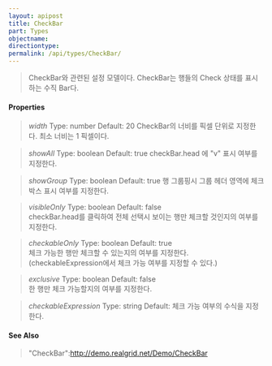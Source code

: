 ```yaml
---
layout: apipost
title: CheckBar
part: Types
objectname: 
directiontype: 
permalink: /api/types/CheckBar/
---
```



> CheckBar와 관련된 설정 모델이다. CheckBar는 행들의 Check 상태를 표시하는 수직 Bar다. 

#### Properties

> *width*
> Type: number
> Default: 20
> CheckBar의 너비를 픽셀 단위로 지정한다. 최소 너비는 1 픽셀이다.

> *showAll*
> Type: boolean
> Default: true
> checkBar.head 에 "v" 표시 여부를 지정한다.

> *showGroup*
> Type: boolean
> Default: true
> 행 그룹핑시 그룹 헤더 영역에 체크박스 표시 여부를 지정한다.

> *visibleOnly*
> Type: boolean 
> Default: false   
> checkBar.head를 클릭하여 전체 선택시 보이는 행만 체크할 것인지의 여부를 지정한다.

> *checkableOnly*
> Type: boolean 
> Default: true   
> 체크 가능한 행만 체크할 수 있는지의 여부를 지정한다. (checkableExpression에서 체크 가능 여부를 지정할 수 있다.)

> *exclusive*
> Type: boolean 
> Default: false   
> 한 행만 체크 가능할지의 여부를 지정한다.

> *checkableExpression*
> Type: string
> Default: 
> 체크 가능 여부의 수식을 지정한다.

#### See Also
> "CheckBar":http://demo.realgrid.net/Demo/CheckBar
